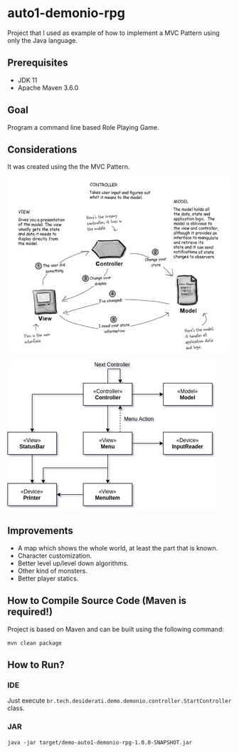 # auto1-demonio-rpg

Project that I used as example of how to implement a MVC Pattern using only the Java language.

## Prerequisites

* JDK 11
* Apache Maven 3.6.0

## Goal

Program a command line based Role Playing Game.

## Considerations

It was created using the the MVC Pattern.

![MVC](mvc.jpg)

![Diagram](diagram.jpg)

## Improvements

* A map which shows the whole world, at least the part that is known.
* Character customization.
* Better level up/level down algorithms.
* Other kind of monsters.
* Better player statics.

##  How to Compile Source Code (Maven is required!)

Project is based on Maven and can be built using the following command:

```
mvn clean package
```

## How to Run?

### IDE

Just execute `br.tech.desiderati.demo.demonio.controller.StartController` class.

### JAR

```
java -jar target/demo-auto1-demonio-rpg-1.0.0-SNAPSHOT.jar
```
